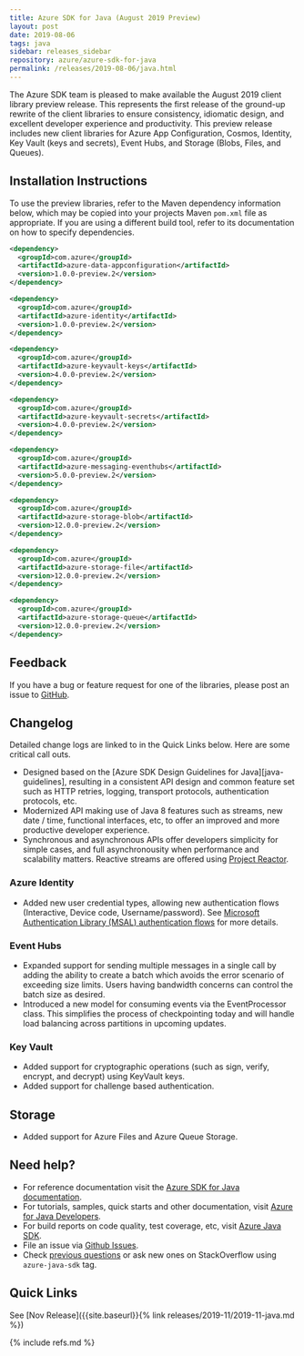 ```yaml
---
title: Azure SDK for Java (August 2019 Preview)
layout: post
date: 2019-08-06
tags: java
sidebar: releases_sidebar
repository: azure/azure-sdk-for-java
permalink: /releases/2019-08-06/java.html
---
```


The Azure SDK team is pleased to make available the August 2019 client library preview release. This represents the first release of the ground-up rewrite of the client libraries to ensure consistency, idiomatic design, and excellent developer experience and productivity. This preview release includes new client libraries for Azure App Configuration, Cosmos, Identity, Key Vault (keys and secrets), Event Hubs, and Storage (Blobs, Files, and Queues).

## Installation Instructions
To use the preview libraries, refer to the Maven dependency information below, which may be copied into your projects Maven `pom.xml` file as appropriate. If you are using a different build tool, refer to its documentation on how to specify dependencies.

```xml
<dependency>
  <groupId>com.azure</groupId>
  <artifactId>azure-data-appconfiguration</artifactId>
  <version>1.0.0-preview.2</version>
</dependency>

<dependency>
  <groupId>com.azure</groupId>
  <artifactId>azure-identity</artifactId>
  <version>1.0.0-preview.2</version>
</dependency>

<dependency>
  <groupId>com.azure</groupId>
  <artifactId>azure-keyvault-keys</artifactId>
  <version>4.0.0-preview.2</version>
</dependency>

<dependency>
  <groupId>com.azure</groupId>
  <artifactId>azure-keyvault-secrets</artifactId>
  <version>4.0.0-preview.2</version>
</dependency>

<dependency>
  <groupId>com.azure</groupId>
  <artifactId>azure-messaging-eventhubs</artifactId>
  <version>5.0.0-preview.2</version>
</dependency>

<dependency>
  <groupId>com.azure</groupId>
  <artifactId>azure-storage-blob</artifactId>
  <version>12.0.0-preview.2</version>
</dependency>

<dependency>
  <groupId>com.azure</groupId>
  <artifactId>azure-storage-file</artifactId>
  <version>12.0.0-preview.2</version>
</dependency>

<dependency>
  <groupId>com.azure</groupId>
  <artifactId>azure-storage-queue</artifactId>
  <version>12.0.0-preview.2</version>
</dependency>
```

## Feedback
If you have a bug or feature request for one of the libraries, please post an issue to [GitHub](https://github.com/azure/azure-sdk-for-java/issues).

## Changelog
Detailed change logs are linked to in the Quick Links below. Here are some critical call outs.

* Designed based on the [Azure SDK Design Guidelines for Java][java-guidelines], resulting in a consistent API design and common feature set such as HTTP retries, logging, transport protocols, authentication protocols, etc.
* Modernized API making use of Java 8 features such as streams, new date / time, functional interfaces, etc, to offer an improved and more productive developer experience.
* Synchronous and asynchronous APIs offer developers simplicity for simple cases, and full asynchronousity when performance and scalability matters. Reactive streams are offered using [Project Reactor](http://projectreactor.io).

### Azure Identity

- Added new user credential types, allowing new authentication flows (Interactive, Device code, Username/password). See [Microsoft Authentication Library (MSAL) authentication flows](https://docs.microsoft.com/azure/active-directory/develop/msal-authentication-flows) for more details.

### Event Hubs

- Expanded support for sending multiple messages in a single call by adding the ability to create a batch which avoids the error scenario of exceeding size limits. Users having bandwidth concerns can control the batch size as desired.
- Introduced a new model for consuming events via the EventProcessor class. This simplifies the process of checkpointing today and will handle load balancing across partitions in upcoming updates.

### Key Vault

- Added support for cryptographic operations (such as sign, verify, encrypt, and decrypt) using KeyVault keys.
- Added support for challenge based authentication.

## Storage

- Added support for Azure Files and Azure Queue Storage.

## Need help?
* For reference documentation visit the [Azure SDK for Java documentation](https://azure.github.io/azure-sdk-for-java/).
* For tutorials, samples, quick starts and other documentation, visit [Azure for Java Developers](https://docs.microsoft.com/java/azure/).
* For build reports on code quality, test coverage, etc, visit [Azure Java SDK](https://azuresdkartifacts.blob.core.windows.net/azure-sdk-for-java/index.html).
* File an issue via [Github Issues](https://github.com/Azure/azure-sdk-for-java/issues/new/choose).
* Check [previous questions](https://stackoverflow.com/questions/tagged/azure-java-sdk) or ask new ones on StackOverflow using `azure-java-sdk` tag.

## Quick Links

See [Nov Release]({{site.baseurl}}{% link releases/2019-11/2019-11-java.md %})

{% include refs.md %}
